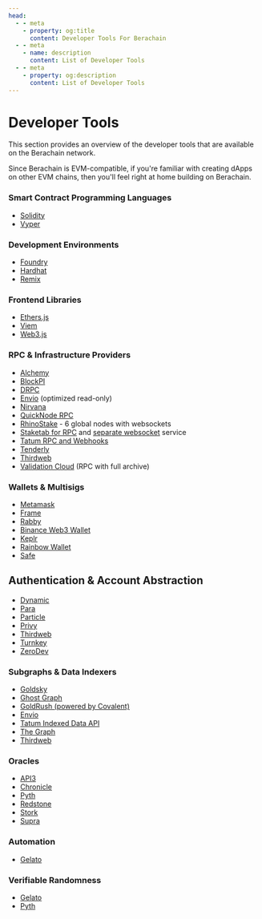 ```yaml
---
head:
  - - meta
    - property: og:title
      content: Developer Tools For Berachain
  - - meta
    - name: description
      content: List of Developer Tools
  - - meta
    - property: og:description
      content: List of Developer Tools
---
```


<script setup>
  import config from '@berachain/config/constants.json';
</script>

# Developer Tools

This section provides an overview of the developer tools that are available on the Berachain network.

Since Berachain is EVM-compatible, if you're familiar with creating dApps on other EVM chains, then you'll feel right at home building on Berachain.

### Smart Contract Programming Languages

- [Solidity](https://docs.soliditylang.org/en/v0.8.20/)
- [Vyper](https://docs.vyperlang.org/en/stable/)

### Development Environments

- [Foundry](https://github.com/foundry-rs/foundry)
- [Hardhat](https://hardhat.org/)
- [Remix](https://remix.ethereum.org/)

### Frontend Libraries

- [Ethers.js](https://docs.ethers.org/v5/)
- [Viem](https://viem.sh)
- [Web3.js](https://web3js.readthedocs.io/en/v1.10.0/)

### RPC & Infrastructure Providers

- [Alchemy](https://docs.alchemy.com/reference/berachain-api-quickstart)
- [BlockPI](https://blockpi.io/)
- [DRPC](https://drpc.org/chainlist/berachain)
- [Envio](https://envio.dev) (optimized read-only)
- [Nirvana](https://nirvanalabs.io/nodes/berachain)
- [QuickNode RPC](https://quicknode.notion.site/QuickNode-Benefits-for-Berachain-Developers-175d54ec5d644f598fde797633add2c1?pvs=4)
- [RhinoStake](https://rhinostake.com/resources/berachain-apis) - 6 global nodes with websockets
- [Staketab for RPC](https://bera-evm-rpc.staketab.org:443) and [separate websocket](wss://bera-evm-ws.staketab.org:443) service
- [Tatum RPC and Webhooks](https://tatum.io/berachain-and-tatum)
- [Tenderly](https://dashboard.tenderly.co/)
- [Thirdweb](https://thirdweb.com/chainlist)
- [Validation Cloud](https://www.validationcloud.io/berachain-rpc) (RPC with full archive)

### Wallets & Multisigs

- [Metamask](https://metamask.io/)
- [Frame](https://frame.sh/)
- [Rabby](https://rabby.io/)
- [Binance Web3 Wallet](https://www.binance.com/en/web3wallet)
- [Keplr](https://keplr.app/)
- [Rainbow Wallet](https://rainbow.me/en/)
- [Safe](https://safe.berachain.com/welcome)

## Authentication & Account Abstraction

- [Dynamic](https://www.dynamic.xyz/)
- [Para](https://getpara.com)
- [Particle](https://particle.network/)
- [Privy](https://www.privy.io/)
- [Thirdweb](https://thirdweb.com/explore/smart-wallet)
- [Turnkey](https://www.turnkey.com/)
- [ZeroDev](https://zerodev.app/)

### Subgraphs & Data Indexers

- [Goldsky](https://docs.goldsky.com/chains/berachain)
- [Ghost Graph](https://ghostgraph.xyz)
- [GoldRush (powered by Covalent)](https://goldrush.dev/docs/networks/berachain-testnet/)
- [Envio](https://envio.dev)
- [Tatum Indexed Data API](https://tatum.io/berachain-and-tatum)
- [The Graph](https://thegraph.com/)
- [Thirdweb](https://thirdweb.com/insight?ref=blog.thirdweb.com)

### Oracles

- [API3](https://api3.org)
- [Chronicle](https://chroniclelabs.org/)
- [Pyth](https://pyth.network/)
- [Redstone](https://docs.redstone.finance/docs/introduction)
- [Stork](https://www.stork.network)
- [Supra](https://supra.com)

### Automation

- [Gelato](https://www.gelato.network/web3-functions)

### Verifiable Randomness

- [Gelato](https://app.gelato.network/vrf)
- [Pyth](https://docs.pyth.network/entropy)
